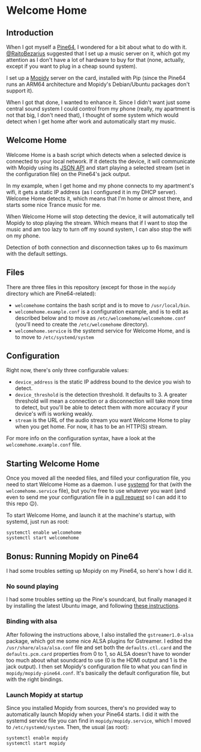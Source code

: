 # Welcome Home

## Introduction

When I got myself a [Pine64](https://www.pine64.com/), I wondered for a bit about what to do with it. [@RaitoBezarius](https://github.com/RaitoBezarius) suggested that I set up a music server on it, which got my attention as I don't have a lot of hardware to buy for that (none, actually, except if you want to plug in a cheap sound system).

I set up a [Mopidy](https://www.mopidy.com/) server on the card, installed with Pip (since the Pine64 runs an ARM64 architecture and Mopidy's Debian/Ubuntu packages don't support it).

When I got that done, I wanted to enhance it. Since I didn't want just some central sound system I could control from my phone (really, my apartment is not that big, I don't need that), I thought of some system which would detect when I get home after work and automatically start my music.

## Welcome Home

Welcome Home is a bash script which detects when a selected device is connected to your local network. If it detects the device, it will communicate with Mopidy using its [JSON API](https://docs.mopidy.com/en/latest/api/http/) and start playing a selected stream (set in the configuration file) on the Pine64's jack output.

In my example, when I get home and my phone connects to my apartment's wifi, it gets a static IP address (as I configured it in my DHCP server). Welcome Home detects it, which means that I'm home or almost there, and starts some nice Trance music for me.

When Welcome Home will stop detecting the device, it will automatically tell Mopidy to stop playing the stream. Which means that if I want to stop the music and am too lazy to turn off my sound system, I can also stop the wifi on my phone.

Detection of both connection and disconnection takes up to 6s maximum with the default settings.

## Files

There are three files in this repository (except for those in the `mopidy` directory which are Pine64-related):

* `welcomehome` contains the bash script and is to move to `/usr/local/bin`.
* `welcomehome.example.conf` is a configuration example, and is to edit as described below and to move as `/etc/welcomehome/welcomehome.conf` (you'll need to create the `/etc/welcomehome` directory).
* `welcomehome.service` is the systemd service for Welcome Home, and is to move to `/etc/systemd/system`

## Configuration

Right now, there's only three configurable values:

* `device_address` is the static IP address bound to the device you wish to detect.
* `device_threshold` is the detection threshold. It defaults to 3. A greater threshold will mean a connection or a disconnection will take more time to detect, but you'll be able to detect them with more accuracy if your device's wifi is working weakly.
* `stream` is the URL of the audio stream you want Welcome Home to play when you get home. For now, it has to be an HTTP(S) stream.

For more info on the configuration syntax, have a look at the `welcomehome.example.conf` file.

## Starting Welcome Home

Once you moved all the needed files, and filled your configuration file, you need to start Welcome Home as a daemon. I use [systemd](https://freedesktop.org/wiki/Software/systemd/) for that (with the `welcomehome.service` file), but you're free to use whatever you want (and even to send me your configuration file in a [pull request](https://github.com/babolivier/welcome-home/pulls) so I can add it to this repo :wink:).

To start Welcome Home, and launch it at the machine's startup, with systemd, just run as root:

```shell
systemctl enable welcomehome
systemctl start welcomehome
```

## Bonus: Running Mopidy on Pine64

I had some troubles setting up Mopidy on my Pine64, so here's how I did it.

### No sound playing

I had some troubles setting up the Pine's soundcard, but finally managed it by installing the latest Ubuntu image, and following [these instructions](http://forum.pine64.org/showthread.php?tid=1832&pid=16434#pid16434).

### Binding with alsa

After following the instructions above, I also installed the `gstreamer1.0-alsa` package, which got me some nice ALSA plugins for Gstreamer. I edited the `/usr/share/alsa/alsa.conf` file and set both the `defaults.ctl.card` and the `defaults.pcm.card` properties from 0 to 1, so ALSA doesn't have to wonder too much about what soundcard to use (0 is the HDMI output and 1 is the jack output). I then set Mopidy's configuration file to what you can find in `mopidy/mopidy-pine64.conf`. It's basically the default configuration file, but with the right bindings.

### Launch Mopidy at startup

Since you installed Mopidy from sources, there's no provided way to automatically launch Mopidy when your Pine64 starts. I did it with the systemd service file you can find in `mopidy/mopidy.service`, which I moved to `/etc/systemd/system`. Then, the usual (as root):

```shell
systemctl enable mopidy
systemctl start mopidy
```
